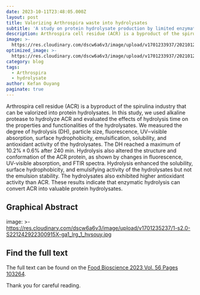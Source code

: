```yaml
---
date: 2023-10-11T23:48:05.000Z
layout: post
title: Valorizing Arthrospira waste into hydrolysates
subtitle: 'A study on protein hydrolysate production by limited enzymatic hydrolysis.'
description: Arthrospira cell residue (ACR) is a byproduct of the spirulina industry that can be valorized into protein hydrolysates. In this study, we used alkaline protease to hydrolyze ACR and evaluated the effects of hydrolysis time on the properties and functionalities of the hydrolysates. We measured the degree of hydrolysis (DH), particle size, fluorescence, UV‒visible absorption, surface hydrophobicity, emulsification, solubility, and antioxidant activity of the hydrolysates. The DH reached a maximum of 10.2% ± 0.6% after 240 min. Hydrolysis also altered the structure and conformation of the ACR protein, as shown by changes in fluorescence, UV-visible absorption, and FTIR spectra. Hydrolysis enhanced the solubility, surface hydrophobicity, and emulsifying activity of the hydrolysates but not the emulsion stability. The hydrolysates also exhibited higher antioxidant activity than ACR. These results indicate that enzymatic hydrolysis can convert ACR into valuable protein hydrolysates.
image: >-
  https://res.cloudinary.com/dscw6a6v3/image/upload/v1701233937/20210120%E8%9E%BA%E6%97%8B%E8%97%BB%E6%B0%BA%E6%B5%B8%E7%85%A7%E7%89%87_jsbg8p.jpg
optimized_image: >-
  https://res.cloudinary.com/dscw6a6v3/image/upload/v1701233937/20210120%E8%9E%BA%E6%97%8B%E8%97%BB%E6%B0%BA%E6%B5%B8%E7%85%A7%E7%89%87_jsbg8p.jpg
category: blog
tags:
  - Arthrospira
  - hydrolysate
author: Kefan Ouyang
paginate: true
---
```

Arthrospira cell residue (ACR) is a byproduct of the spirulina industry that can be valorized into protein hydrolysates. In this study, we used alkaline protease to hydrolyze ACR and evaluated the effects of hydrolysis time on the properties and functionalities of the hydrolysates. We measured the degree of hydrolysis (DH), particle size, fluorescence, UV‒visible absorption, surface hydrophobicity, emulsification, solubility, and antioxidant activity of the hydrolysates. The DH reached a maximum of 10.2% ± 0.6% after 240 min. Hydrolysis also altered the structure and conformation of the ACR protein, as shown by changes in fluorescence, UV-visible absorption, and FTIR spectra. Hydrolysis enhanced the solubility, surface hydrophobicity, and emulsifying activity of the hydrolysates but not the emulsion stability. The hydrolysates also exhibited higher antioxidant activity than ACR. These results indicate that enzymatic hydrolysis can convert ACR into valuable protein hydrolysates.

## Graphical Abstract

image: >-
  https://res.cloudinary.com/dscw6a6v3/image/upload/v1701235237/1-s2.0-S221242922300915X-ga1_lrg_1_hvsouy.jpg
  
## Find the full text

The full text can be found on the [Food Bioscience 2023 Vol. 56 Pages 103264](https://doi.org/10.1016/j.fbio.2023.103264).

Thank you for careful reading.
